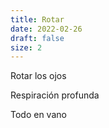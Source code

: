 ```yaml
---
title: Rotar
date: 2022-02-26
draft: false
size: 2
---
```


Rotar los ojos 

Respiración profunda 

Todo en vano